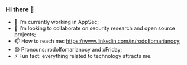 ### Hi there 👋

- 🔭 I’m currently working in AppSec;
- 👯 I’m looking to collaborate on security research and open source projects;
- 📫 How to reach me: https://www.linkedin.com/in/rodolfomarianocy;
- 😄 Pronouns: rodolfomarianocy and xFriday;
- ⚡ Fun fact: everything related to technology attracts me.
